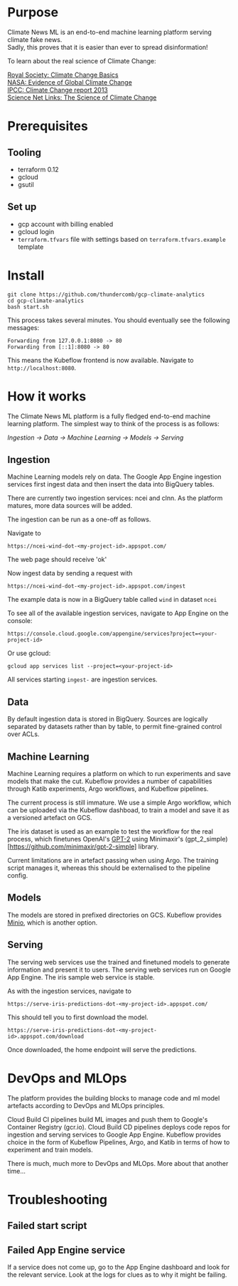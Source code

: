 # Purpose

Climate News ML is an end-to-end machine learning platform serving climate fake news.  
Sadly, this proves that it is easier than ever to spread disinformation!

To learn about the real science of Climate Change:

[Royal Society: Climate Change Basics](https://royalsociety.org/topics-policy/projects/climate-change-evidence-causes/basics-of-climate-change/)  
[NASA: Evidence of Global Climate Change](https://climate.nasa.gov/evidence/)  
[IPCC: Climate Change report 2013](https://www.ipcc.ch/report/ar5/wg1/)  
[Science Net Links: The Science of Climate Change](http://sciencenetlinks.com/collections/climate-change/)  

# Prerequisites

## Tooling

* terraform 0.12
* gcloud
* gsutil

## Set up

* gcp account with billing enabled
* gcloud login
* `terraform.tfvars` file with settings based on `terraform.tfvars.example` template

# Install

```
git clone https://github.com/thundercomb/gcp-climate-analytics
cd gcp-climate-analytics
bash start.sh
```

This process takes several minutes. You should eventually see the following messages:

```
Forwarding from 127.0.0.1:8080 -> 80
Forwarding from [::1]:8080 -> 80
```

This means the Kubeflow frontend is now available. Navigate to `http://localhost:8080`.

# How it works

The Climate News ML platform is a fully fledged end-to-end machine learning platform.
The simplest way to think of the process is as follows:

*Ingestion -> Data -> Machine Learning -> Models -> Serving*

## Ingestion

Machine Learning models rely on data. The Google App Engine ingestion services first ingest data and then insert the data into BigQuery tables.

There are currently two ingestion services: ncei and clnn. As the platform matures, more data sources will be added.

The ingestion can be run as a one-off as follows.

Navigate to

`https://ncei-wind-dot-<my-project-id>.appspot.com/`

The web page should receive 'ok'

Now ingest data by sending a request with

`https://ncei-wind-dot-<my-project-id>.appspot.com/ingest`

The example data is now in a BigQuery table called `wind` in dataset `ncei`

To see all of the available ingestion services, navigate to App Engine on the console:

`https://console.cloud.google.com/appengine/services?project=<your-project-id>`

Or use gcloud:

`gcloud app services list --project=<your-project-id>`

All services starting `ingest-` are ingestion services.

## Data

By default ingestion data is stored in BigQuery. Sources are logically separated by datasets rather than by table, to permit fine-grained control over ACLs.

## Machine Learning

Machine Learning requires a platform on which to run experiments and save models that make the cut. Kubeflow provides a number of capabilities through Katib experiments, Argo workflows, and Kubeflow pipelines.

The current process is still immature. We use a simple Argo workflow, which can be uploaded via the Kubeflow dashboad, to train a model and save it as a versioned artefact on GCS.

The iris dataset is used as an example to test the workflow for the real process, which finetunes OpenAI's [GPT-2](https://openai.com/blog/better-language-models/) using Minimaxir's (gpt_2_simple)[https://github.com/minimaxir/gpt-2-simple] library.

Current limitations are in artefact passing when using Argo. The training script manages it, whereas this should be externalised to the pipeline config.

## Models

The models are stored in prefixed directories on GCS. Kubeflow provides [Minio](https://min.io/), which is another option.

## Serving

The serving web services use the trained and finetuned models to generate information and present it to users. The serving web services run on Google App Engine. The iris sample web service is stable.

As with the ingestion services, navigate to

`https://serve-iris-predictions-dot-<my-project-id>.appspot.com/`

This should tell you to first download the model.

`https://serve-iris-predictions-dot-<my-project-id>.appspot.com/download`

Once downloaded, the home endpoint will serve the predictions.

# DevOps and MLOps

The platform provides the building blocks to manage code and ml model artefacts according to DevOps and MLOps principles.

Cloud Build CI pipelines build ML images and push them to Google's Container Registry (gcr.io).
Cloud Build CD pipelines deploys code repos for ingestion and serving services to Google App Engine.
Kubeflow provides choice in the form of Kubeflow Pipelines, Argo, and Katib in terms of how to experiment and train models.

There is much, much more to DevOps and MLOps. More about that another time...

# Troubleshooting

## Failed start script

## Failed App Engine service

If a service does not come up, go to the App Engine dashboard and look for the relevant service. Look at the logs for clues as to why it might be failing.
